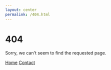 ```yaml
---
layout: center
permalink: /404.html
---
```


# 404

Sorry, we can't seem to find the requested page.

<div class="mt3">
  <a href="{{ site.baseurl }}/" class="button button-blue button-big">Home</a>
  <a href="{{ site.baseurl }}/contact/" class="button button-blue button-big">Contact</a>
</div>
